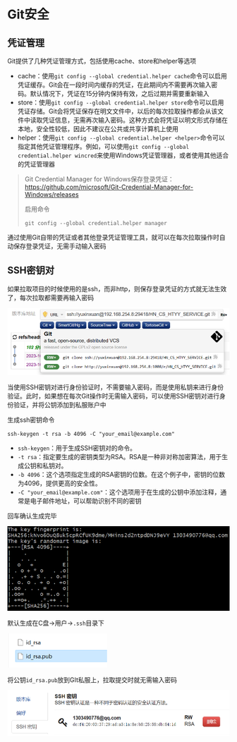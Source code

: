 # Git安全

## 凭证管理

Git提供了几种凭证管理方式，包括使用cache、store和helper等选项

- cache：使用`git config --global credential.helper cache`命令可以启用凭证缓存。Git会在一段时间内缓存的凭证，在此期间内不需要再次输入密码。默认情况下，凭证在15分钟内保持有效，之后过期并需要重新输入
- store：使用`git config --global credential.helper store`命令可以启用凭证存储。Git会将凭证保存在明文文件中，以后的每次拉取操作都会从该文件中读取凭证信息，无需再次输入密码。这种方式会将凭证以明文形式存储在本地，安全性较低，因此不建议在公共或共享计算机上使用
- helper：使用`git config --global credential.helper <helper>`命令可以指定其他凭证管理程序。例如，可以使用`git config --global credential.helper wincred`来使用Windows凭证管理器，或者使用其他适合的凭证管理器

> Git Credential Manager for Windows保存登录凭证：https://github.com/microsoft/Git-Credential-Manager-for-Windows/releases
>
> 启用命令
>
> ```
> git config --global credential.helper manager
> ```

通过使用Git自带的凭证或者其他登录凭证管理工具，就可以在每次拉取操作时自动保存登录凭证，无需手动输入密码

## SSH密钥对

如果拉取项目的时候使用的是ssh，而非http，则保存登录凭证的方式就无法生效了，每次拉取都需要再输入密码

<img src="img/3.Git安全/image-20231125115630423.png" alt="image-20231125115630423" style="zoom:67%;" />

当使用SSH密钥对进行身份验证时，不需要输入密码，而是使用私钥来进行身份验证。此时，如果想在每次Git操作时无需输入密码，可以使用SSH密钥对进行身份验证，并将公钥添加到私服账户中

生成ssh密钥命令

```
ssh-keygen -t rsa -b 4096 -C "your_email@example.com"
```

- `ssh-keygen`：用于生成SSH密钥对的命令。
- `-t rsa`：指定要生成的密钥类型为RSA。RSA是一种非对称加密算法，用于生成公钥和私钥对。
- `-b 4096`：这个选项指定生成的RSA密钥的位数。在这个例子中，密钥的位数为4096，提供更高的安全性。
- `-C "your_email@example.com"`：这个选项用于在生成的公钥中添加注释，通常是电子邮件地址，可以帮助识别不同的密钥

回车确认生成完毕

<img src="img/3.Git安全/image-20231125120214192.png" alt="image-20231125120214192" style="zoom:67%;" />

默认生成在C盘->用户->`.ssh`目录下

<img src="img/3.Git安全/image-20231125120412358.png" alt="image-20231125120412358" style="zoom:67%;" />

将公钥`id_rsa.pub`放到GIt私服上，拉取提交时就无需输入密码

<img src="img/3.Git安全/image-20231125120508783.png" alt="image-20231125120508783" style="zoom:67%;" />
